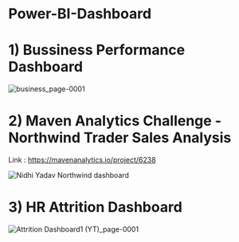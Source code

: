 # Power-BI-Dashboard

# 1) Bussiness Performance Dashboard
![business_page-0001](https://github.com/nidhiy7/Power-BI-Interview-Question-Fresher/assets/80893000/29cd5311-08eb-4dc1-a21f-d6aaa6f9c271)

# 2) Maven Analytics Challenge - Northwind Trader Sales Analysis

Link : https://mavenanalytics.io/project/6238

![Nidhi Yadav Northwind dashboard](https://github.com/nidhiy7/Power-BI-Interview-Question-Fresher/assets/80893000/6d0d4c22-1be8-43fc-844f-e4474f5c48c2)

# 3) HR Attrition Dashboard
![Attrition Dashboard1 (YT)_page-0001](https://github.com/nidhiy7/Power-BI-Interview-Question-Fresher/assets/80893000/d1779458-17cb-430e-b4d4-d3a3610cf1a3)
